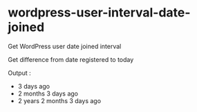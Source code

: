 # wordpress-user-interval-date-joined
Get WordPress user date joined interval

Get difference from date registered to today

Output : 
- 3 days ago
- 2 months 3 days ago
- 2 years 2 months 3 days ago
